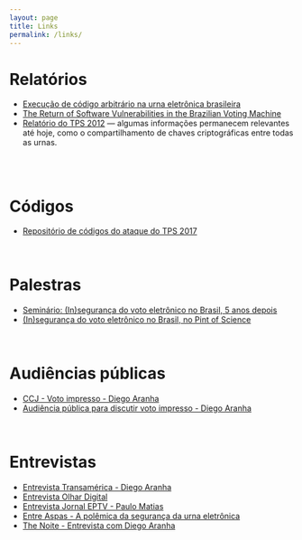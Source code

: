 ```yaml
---
layout: page
title: Links
permalink: /links/
---
```


# Relatórios

* [Execução de código arbitrário na urna eletrônica brasileira](https://doi.org/10.13140/RG.2.2.28590.82246/1)
* [The Return of Software Vulnerabilities in the Brazilian Voting Machine](https://doi.org/10.13140/RG.2.2.16240.97287)
* [Relatório do TPS 2012](https://sites.google.com/site/dfaranha/projects/relatorio-urna.pdf) &mdash; algumas informações permanecem relevantes até hoje, como o compartilhamento de chaves criptográficas entre todas as urnas.
<br/><br/>

<br />

# Códigos

* [Repositório de códigos do ataque do TPS 2017](https://github.com/epicleet/tps2017)

<br />

# Palestras

* [Seminário: (In)segurança do voto eletrônico no Brasil, 5 anos depois](https://www.youtube.com/watch?v=IHrKjyPhm-4)
* [(In)segurança do voto eletrônico no Brasil, no Pint of Science](https://www.facebook.com/onovolab/videos/183012755591781)

<br />

# Audiências públicas

* [CCJ - Voto impresso - Diego Aranha](https://www.youtube.com/watch?v=XiMga6Cn8AM&t=1h6m15s)
* [Audiência pública para discutir voto impresso - Diego Aranha](https://www.youtube.com/watch?v=5B7ZiBWNJdg)

<br />

# Entrevistas

* [Entrevista Transamérica - Diego Aranha](https://www.facebook.com/transamericabsb/videos/1785682808191000)
* [Entrevista Olhar Digital](https://olhardigital.com.br/video/avancos-por-tras-da-urnas-eletronica-ainda-nao-garantem-100-de-seguranca/74400)
* [Entrevista Jornal EPTV - Paulo Matias](http://g1.globo.com/sp/sao-carlos-regiao/jornal-da-eptv/videos/t/edicoes/v/professor-da-ufscar-fala-sobre-participacao-em-testes-com-urnas-eletronicas/6361383/)
* [Entre Aspas - A polêmica da segurança da urna eletrônica](https://www.youtube.com/watch?v=twSQAp4n2lA)
* [The Noite - Entrevista com Diego Aranha](https://www.youtube.com/watch?v=xATaNCsre9Q)
